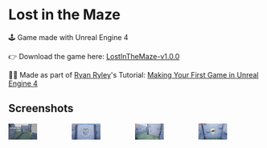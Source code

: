 # Lost in the Maze

🕹 Game made with Unreal Engine 4

👉 Download the game here: [LostInTheMaze-v1.0.0](https://github.com/kevduc/LostInTheMaze/releases/tag/v1.0.0)

👨‍🏫 Made as part of [Ryan Ryley](https://www.youtube.com/channel/UCsS5i15vvUbwfr_1JdRKCAA)'s Tutorial: [Making Your First Game in Unreal Engine 4](https://youtube.com/playlist?list=PL5W17Eb05lJFxSuPkURZLeBcGrlhUnfrB)

## Screenshots
<div style="display:flex">
  <a href="https://github.com/kevduc/LostInTheMaze/blob/4ea23d274dc31dec107716e0471a6786f3449917/Screenshots/title-screen.png"><img width="45%" src="https://github.com/kevduc/LostInTheMaze/raw/main/Screenshots/title-screen-Small.png" /></a>
  <a href="https://github.com/kevduc/LostInTheMaze/raw/main/Screenshots/tutorial-door.png"><img width="45%" src="https://github.com/kevduc/LostInTheMaze/raw/main/Screenshots/tutorial-door-Small.png" /></a>
  <a href="https://github.com/kevduc/LostInTheMaze/blob/4ea23d274dc31dec107716e0471a6786f3449917/Screenshots/arrow-shooter.png"><img width="45%" src="https://github.com/kevduc/LostInTheMaze/raw/main/Screenshots/arrow-shooter-Small.png" /></a>
  <a href="https://github.com/kevduc/LostInTheMaze/blob/4ea23d274dc31dec107716e0471a6786f3449917/Screenshots/tutorial-skull.png"><img width="45%" src="https://github.com/kevduc/LostInTheMaze/raw/main/Screenshots/tutorial-skull-Small.png" /></a>
</div>
